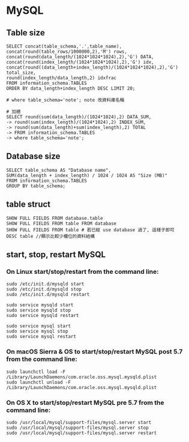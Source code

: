 # MySQL
## Table size
```
SELECT concat(table_schema,'.',table_name),
concat(round(table_rows/1000000,2),'M') rows,
concat(round(data_length/(1024*1024*1024),2),'G') DATA,
concat(round(index_length/(1024*1024*1024),2),'G') idx,
concat(round((data_length+index_length)/(1024*1024*1024),2),'G') total_size,
round(index_length/data_length,2) idxfrac
FROM information_schema.TABLES
ORDER BY data_length+index_length DESC LIMIT 20;

# where table_schema='note'; note 改資料庫名稱
```

```
# 加總
SELECT round(sum(data_length)/(1024*1024),2) DATA_SUM,
-> round(sum(index_length)/(1024*1024),2) INDEX_SUM,
-> round(sum(data_length)+sum(index_length),2) TOTAL
-> FROM information_schema.TABLES
-> where table_schema='note';
```

## Database size
```
SELECT table_schema AS "Database name",
SUM(data_length + index_length) / 1024 / 1024 AS "Size (MB)"
FROM information_schema.TABLES
GROUP BY table_schema;
```

## table struct
```
SHOW FULL FIELDS FROM database.table
SHOW FULL FIELDS FROM table FROM database
SHOW FULL FIELDS FROM table # 若已經 use database 過了, 這樣子即可
DESC table //顯示比較少欄位的資料結構
```

## start, stop, restart MySQL
### On Linux start/stop/restart from the command line:
```
sudo /etc/init.d/mysqld start
sudo /etc/init.d/mysqld stop
sudo /etc/init.d/mysqld restart

sudo service mysqld start
sudo service mysqld stop
sudo service mysqld restart

sudo service mysql start
sudo service mysql stop
sudo service mysql restart
```

### On macOS Sierra & OS to start/stop/restart MySQL post 5.7 from the command line:
```
sudo launchctl load -F /Library/LaunchDaemons/com.oracle.oss.mysql.mysqld.plist
sudo launchctl unload -F /Library/LaunchDaemons/com.oracle.oss.mysql.mysqld.plist
```

### On OS X to start/stop/restart MySQL pre 5.7 from the command line:
```
sudo /usr/local/mysql/support-files/mysql.server start
sudo /usr/local/mysql/support-files/mysql.server stop
sudo /usr/local/mysql/support-files/mysql.server restart
```
